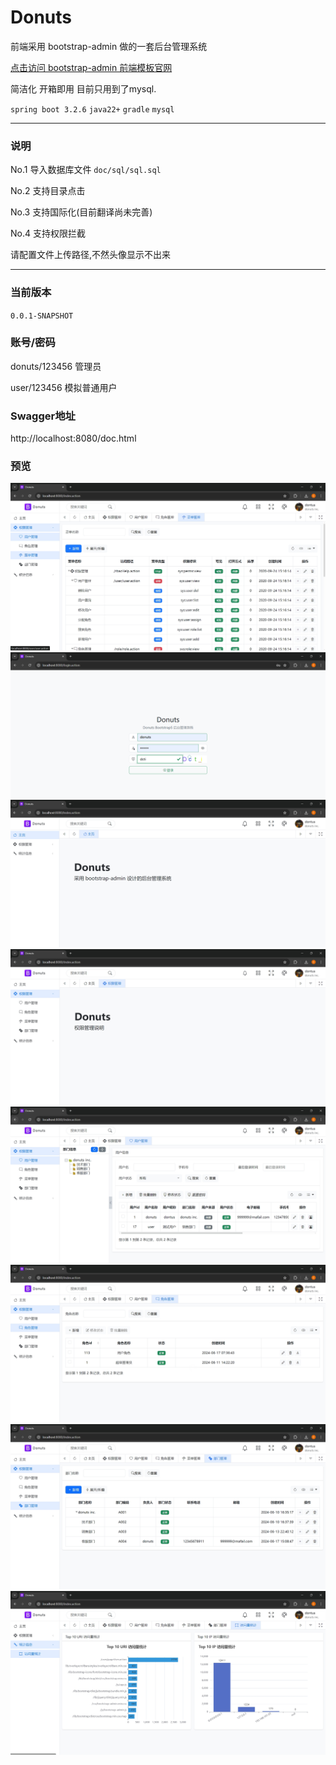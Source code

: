 # Donuts 
前端采用 bootstrap-admin 做的一套后台管理系统

[点击访问 bootstrap-admin 前端模板官网](https://gitee.com/ajiho/bootstrap-admin)

简洁化 开箱即用 目前只用到了mysql.

`spring boot 3.2.6`
`java22+`
`gradle`
`mysql`


<hr />

### 说明
No.1 导入数据库文件 `doc/sql/sql.sql`

No.2 支持目录点击

No.3 支持国际化(目前翻译尚未完善)

No.4 支持权限拦截

请配置文件上传路径,不然头像显示不出来</span>
<hr />

### 当前版本
`0.0.1-SNAPSHOT`

### 账号/密码
donuts/123456 管理员

user/123456 模拟普通用户

### Swagger地址

http://localhost:8080/doc.html

### 预览
![预览](doc/preview/5.png)
![预览](doc/preview/0.png)
![预览](doc/preview/1.png)
![预览](doc/preview/2.png)
![预览](doc/preview/3.png)
![预览](doc/preview/4.png)
![预览](doc/preview/6.png)
![预览](doc/preview/7.png)



